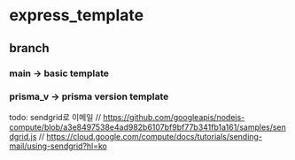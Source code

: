 # express_template

## branch

### main -> basic template

### prisma_v -> prisma version template

todo: sendgrid로 이메일
// https://github.com/googleapis/nodejs-compute/blob/a3e8497538e4ad982b6107bf9bf77b341fb1a161/samples/sendgrid.js
// https://cloud.google.com/compute/docs/tutorials/sending-mail/using-sendgrid?hl=ko
